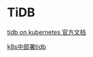 # TiDB

[tidb on kubernetes 官方文档](https://docs.pingcap.com/zh/tidb-in-kubernetes/stable)

[k8s中部署tidb](./TidbInK8s/readme.md)

